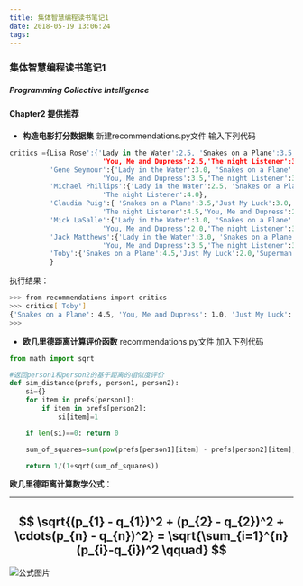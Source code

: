 ```yaml
---
title: 集体智慧编程读书笔记1
date: 2018-05-19 13:06:24
tags:
---
```


### 集体智慧编程读书笔记1
##### Programming Collective Intelligence

#### Chapter2 提供推荐 

* **构造电影打分数据集** 新建recommendations.py文件 输入下列代码

```python
critics ={Lisa Rose':{'Lady in the Water':2.5, 'Snakes on a Plane':3.5,'Just My Luck':3.0,'Superman  Returns':3.5,
                       'You, Me and Dupress':2.5,'The night Listener':3.0},
          'Gene Seymour':{'Lady in the Water':3.0, 'Snakes on a Plane':3.5,'Just My Luck':1.5,'Superman  Returns':5.0,
                       'You, Me and Dupress':3.5,'The night Listener':3.0},
          'Michael Phillips':{'Lady in the Water':2.5, 'Snakes on a Plane':4.0,'Just My Luck':1.5,'Superman  Returns':3.5,
                       'The night Listener':4.0},
          'Claudia Puig':{ 'Snakes on a Plane':3.5,'Just My Luck':3.0,'Superman  Returns':4.0,
                       'The night Listener':4.5,'You, Me and Dupress':2.5},
          'Mick LaSalle':{'Lady in the Water':3.0, 'Snakes on a Plane':4.0,'Just My Luck':2.0,'Superman  Returns':3.0,
                       'You, Me and Dupress':2.0,'The night Listener':3.0},
          'Jack Matthews':{'Lady in the Water':3.0, 'Snakes on a Plane':4.0,'Just My Luck':2.0,'Superman  Returns':5.0,
                       'You, Me and Dupress':3.5,'The night Listener':3.0},
          'Toby':{'Snakes on a Plane':4.5,'Just My Luck':2.0,'Superman  Returns':4.0,'You, Me and Dupress':1.0}
          }
```
执行结果：
``` bash
>>> from recommendations import critics
>>> critics['Toby']
{'Snakes on a Plane': 4.5, 'You, Me and Dupress': 1.0, 'Just My Luck': 2.0, 'Superman  Returns': 4.0}
>>> 
```

* **欧几里德距离计算评价函数**
recommendations.py文件 加入下列代码
``` python
from math import sqrt

#返回person1和person2的基于距离的相似度评价
def sim_distance(prefs, person1, person2):
    si={}
    for item in prefs[person1]:
        if item in prefs[person2]:
            si[item]=1

    if len(si)==0: return 0

    sum_of_squares=sum(pow(prefs[person1][item] - prefs[person2][item],2) for item in prefs[person1] if item in prefs[person2])

    return 1/(1+sqrt(sum_of_squares))
```

**欧几里德距离计算数学公式**：

---
$$   \sqrt{(p_{1} - q_{1})^2 + (p_{2} - q_{2})^2 + \cdots(p_{n} - q_{n})^2}  = \sqrt{\sum_{i=1}^{n} (p_{i}-q_{i})^2 \qquad} $$
---


![公式图片](http://bulldog.qiniudn.com/Snip20180519_1.png)


